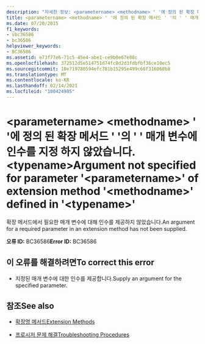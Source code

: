 ```yaml
---
description: "자세한 정보: <parametername> <methodname> ' '에 정의 된 확장 메서드 ' '의 매개 변수 ' '에 인수가 지정 되지 않았습니다. <typename>"
title: <parametername> <methodname> ' '에 정의 된 확장 메서드 ' '의 ' ' 매개 변수에 인수를 지정 하지 않았습니다. <typename>
ms.date: 07/20/2015
f1_keywords:
- vbc36586
- bc36586
helpviewer_keywords:
- BC36586
ms.assetid: e73f77e6-71c5-45e4-abe1-ce9b0e67e08c
ms.openlocfilehash: 372512d5e514751d74fc8d2d3fdbfbf36ce10ec5
ms.sourcegitcommit: 10e719780594efc781b15295e499c66f316068b8
ms.translationtype: MT
ms.contentlocale: ko-KR
ms.lasthandoff: 02/14/2021
ms.locfileid: "100424985"
---
```

# <a name="argument-not-specified-for-parameter-parametername-of-extension-method-methodname-defined-in-typename"></a><span data-ttu-id="b215e-103">\<parametername> \<methodname> ' '에 정의 된 확장 메서드 ' '의 ' ' 매개 변수에 인수를 지정 하지 않았습니다. \<typename></span><span class="sxs-lookup"><span data-stu-id="b215e-103">Argument not specified for parameter '\<parametername>' of extension method '\<methodname>' defined in '\<typename>'</span></span>

<span data-ttu-id="b215e-104">확장 메서드에서 필요한 매개 변수에 대해 인수를 제공하지 않았습니다.</span><span class="sxs-lookup"><span data-stu-id="b215e-104">An argument for a required parameter in an extension method has not been supplied.</span></span>  
  
 <span data-ttu-id="b215e-105">**오류 ID:** BC36586</span><span class="sxs-lookup"><span data-stu-id="b215e-105">**Error ID:** BC36586</span></span>  
  
## <a name="to-correct-this-error"></a><span data-ttu-id="b215e-106">이 오류를 해결하려면</span><span class="sxs-lookup"><span data-stu-id="b215e-106">To correct this error</span></span>  
  
- <span data-ttu-id="b215e-107">지정된 매개 변수에 대한 인수를 제공합니다.</span><span class="sxs-lookup"><span data-stu-id="b215e-107">Supply an argument for the specified parameter.</span></span>  
  
## <a name="see-also"></a><span data-ttu-id="b215e-108">참조</span><span class="sxs-lookup"><span data-stu-id="b215e-108">See also</span></span>

- [<span data-ttu-id="b215e-109">확장명 메서드</span><span class="sxs-lookup"><span data-stu-id="b215e-109">Extension Methods</span></span>](../programming-guide/language-features/procedures/extension-methods.md)

- [<span data-ttu-id="b215e-110">프로시저 문제 해결</span><span class="sxs-lookup"><span data-stu-id="b215e-110">Troubleshooting Procedures</span></span>](../programming-guide/language-features/procedures/troubleshooting-procedures.md)
